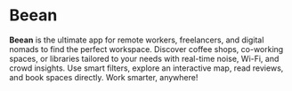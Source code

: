 # Beean
**Beean** is the ultimate app for remote workers, freelancers, and digital nomads to find the perfect workspace. Discover coffee shops, co-working spaces, or libraries tailored to your needs with real-time noise, Wi-Fi, and crowd insights. Use smart filters, explore an interactive map, read reviews, and book spaces directly. Work smarter, anywhere!
